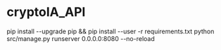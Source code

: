 # cryptoIA_API

pip install --upgrade pip &&  pip install --user -r requirements.txt
python src/manage.py runserver 0.0.0.0:8080 --no-reload

